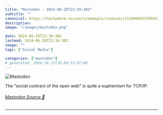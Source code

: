 ```yaml
---
title: "Mastodon - 2024-06-28T23:39:30Z"
subtitle: ""
canonical: https://hachyderm.io/users/mweagle/statuses/112696883339593336
description:
image: "/images/mastodon.png"

date: 2024-06-28T23:39:30Z
lastmod: 2024-06-28T23:39:30Z
image: ""
tags: ["Social Media"]

categories: ["mastodon"]
# generated: 2024-10-23T18:04:53-07:00
---
```

![Mastodon](/images/mastodon.png)

<p>The &quot;social contract of the open web&quot; is quite a euphemism for TCP/IP.</p>


###### [Mastodon Source 🐘](https://hachyderm.io/@mweagle/112696883339593336)

___

